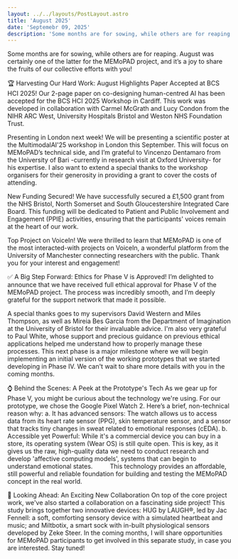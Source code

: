 ```yaml
---
layout: ../../layouts/PostLayout.astro
title: 'August 2025'
date: 'Septemebr 09, 2025'
description: 'Some months are for sowing, while others are for reaping. August was certainly one of the latter for the MEMoPAD project.'
---
```

Some months are for sowing, while others are for reaping. August was certainly one of the latter for the MEMoPAD project, and it’s a joy to share the fruits of our collective efforts with you!

🏆 Harvesting Our Hard Work: August Highlights 
Paper Accepted at BCS HCI 2025! Our 2-page paper on co-designing human-centred AI has been accepted for the BCS HCI 2025 Workshop in Cardiff. This work was developed in collaboration with Carmel McGrath and Lucy Condon from the NIHR ARC West, University Hospitals Bristol and Weston NHS Foundation Trust.

Presenting in London next week! We will be presenting a scientific poster at the MultimodalAI'25 workshop in London this September. This will focus on MEMoPAD’s technical side, and I’m grateful to Vincenzo Dentamaro from the University of Bari -currently in research visit at Oxford University- for his expertise. I also want to extend a special thanks to the workshop organisers for their generosity in providing a grant to cover the costs of attending.

New Funding Secured! We have successfully secured a £1,500 grant from the NHS Bristol, North Somerset and South Gloucestershire Integrated Care Board. This funding will be dedicated to Patient and Public Involvement and Engagement (PPIE) activities, ensuring that the participants' voices remain at the heart of our work.

Top Project on VoiceIn! We were thrilled to learn that MEMoPAD is one of the most interacted-with projects on VoiceIn, a wonderful platform from the University of Manchester connecting researchers with the public. Thank you for your interest and engagement!

 ✅ A Big Step Forward: Ethics for Phase V is Approved!
I’m delighted to announce that we have received full ethical approval for Phase V of the MEMoPAD project. The process was incredibly smooth, and I’m deeply grateful for the support network that made it possible.

A special thanks goes to my supervisors David Western and Miles Thompson, as well as Mireia Bes Garcia from the Department of Imagination at the University of Bristol for their invaluable advice. I'm also very grateful to Paul White, whose support and precious guidance on previous ethical applications helped me understand how to properly manage these processes.
This next phase is a major milestone where we will begin implementing an initial version of the working prototypes that we started developing in Phase IV. We can't wait to share more details with you in the coming months.

 ⌚ Behind the Scenes: A Peek at the Prototype's Tech
As we gear up for Phase V, you might be curious about the technology we're using. For our prototype, we chose the Google Pixel Watch 2. Here’s a brief, non-technical reason why:
a. It has advanced sensors: The watch allows us to access data from its heart rate sensor (PPG), skin temperature sensor, and a sensor that tracks tiny changes in sweat related to emotional responses (cEDA).
b. Accessible yet Powerful: While it's a commercial device you can buy in a store, its operating system (Wear OS) is still quite open. This is key, as it gives us the raw, high-quality data we need to conduct research and develop 'affective computing models', systems that can begin to understand emotional states.
     This technology provides an affordable, still powerful and reliable foundation for building and testing the MEMoPAD concept in the real world.

🧦 Looking Ahead: An Exciting New Collaboration
On top of the core project work, we've also started a collaboration on a fascinating side project! This study brings together two innovative devices: HUG by LAUGH®, led by Jac Fennell: a soft, comforting sensory device with a simulated heartbeat and music; and Miltbotix, a smart sock with in-built physiological sensors developed by Zeke Steer. In the coming months, I will share opportunities for MEMoPAD participants to get involved in this separate study, in case you are interested. Stay tuned!